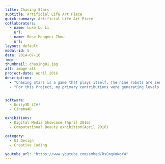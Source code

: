 ```yaml
---
title: Chasing Stars
subtitle: Artificial Life Art Piece
quick-summary: Artificial Life Art Piece
collaborators:
  - name: Luke Lu Li
    url:
  - name: Rose Mengmei Zhou
    url:
layout: default
modal-id: 5
date: 2014-07-16
img: ~
thumbnail: chasing01.jpg
alt: image-alt
project-date: April 2016
description:
  - "Chasing Stars is a game that plays itself. The nine robots are sent into space and their mission is to learn to avoid obstacles and collect star dust. Behind the scenes, the way the robots respond to the immediate environmental conditions they encounter is determined according to an evolutionary genetic algorithm. Each robots’ genes are different, and better performing individuals are more likely to pass traits to the next generation. The levels are generated using a developmental model (a Lindenmeyer system), and are regenerated each time a robot completes a level. The stars behind are animated according to a cellular automaton whose rules are changing as the robots progress: the neighbourhood rules depend on each robot’s state of life and death. Watch as the robots stumble and learn to conquer unexpected conditions, and perhaps cheer on your favourite robot!"
  - "For this Project, my primary contributions were generating levels through an L-system approach and UI design."


software:
  - Unity3D (C#)
  - Cinema4D

exhibitions:
  - Digital Media Showcase (April 2016)
  - Computational Beauty exhibition(April 2016)

category:
  - UI Design
  - Creative Coding

youtube_url: "https://www.youtube.com/embed/RsCmqXnNgY4"
---
```

